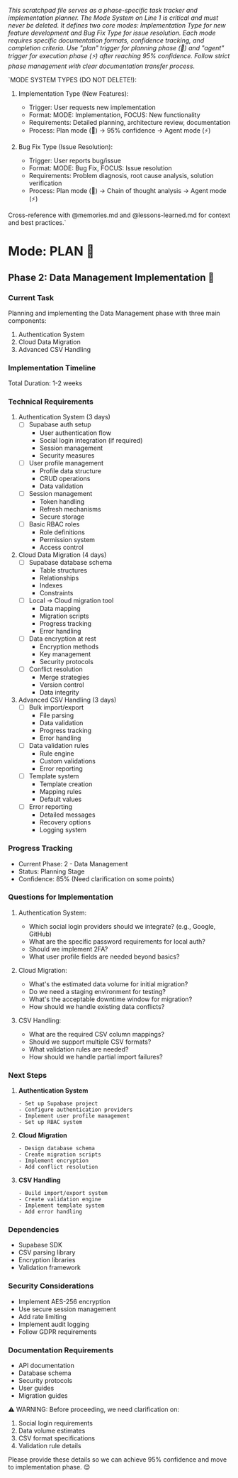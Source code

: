 *This scratchpad file serves as a phase-specific task tracker and implementation planner. The Mode System on Line 1 is critical and must never be deleted. It defines two core modes: Implementation Type for new feature development and Bug Fix Type for issue resolution. Each mode requires specific documentation formats, confidence tracking, and completion criteria. Use "plan" trigger for planning phase (🎯) and "agent" trigger for execution phase (⚡) after reaching 95% confidence. Follow strict phase management with clear documentation transfer process.*

`MODE SYSTEM TYPES (DO NOT DELETE!):
1. Implementation Type (New Features):
   - Trigger: User requests new implementation
   - Format: MODE: Implementation, FOCUS: New functionality
   - Requirements: Detailed planning, architecture review, documentation
   - Process: Plan mode (🎯) → 95% confidence → Agent mode (⚡)

2. Bug Fix Type (Issue Resolution):
   - Trigger: User reports bug/issue
   - Format: MODE: Bug Fix, FOCUS: Issue resolution
   - Requirements: Problem diagnosis, root cause analysis, solution verification
   - Process: Plan mode (🎯) → Chain of thought analysis → Agent mode (⚡)

Cross-reference with @memories.md and @lessons-learned.md for context and best practices.`

# Mode: PLAN 🎯

## Phase 2: Data Management Implementation 🚀

### Current Task
Planning and implementing the Data Management phase with three main components:
1. Authentication System
2. Cloud Data Migration
3. Advanced CSV Handling

### Implementation Timeline
Total Duration: 1-2 weeks

### Technical Requirements
1. Authentication System (3 days)
   - [ ] Supabase auth setup
     - User authentication flow
     - Social login integration (if required)
     - Session management
     - Security measures
   - [ ] User profile management
     - Profile data structure
     - CRUD operations
     - Data validation
   - [ ] Session management
     - Token handling
     - Refresh mechanisms
     - Secure storage
   - [ ] Basic RBAC roles
     - Role definitions
     - Permission system
     - Access control

2. Cloud Data Migration (4 days)
   - [ ] Supabase database schema
     - Table structures
     - Relationships
     - Indexes
     - Constraints
   - [ ] Local → Cloud migration tool
     - Data mapping
     - Migration scripts
     - Progress tracking
     - Error handling
   - [ ] Data encryption at rest
     - Encryption methods
     - Key management
     - Security protocols
   - [ ] Conflict resolution
     - Merge strategies
     - Version control
     - Data integrity

3. Advanced CSV Handling (3 days)
   - [ ] Bulk import/export
     - File parsing
     - Data validation
     - Progress tracking
     - Error handling
   - [ ] Data validation rules
     - Rule engine
     - Custom validations
     - Error reporting
   - [ ] Template system
     - Template creation
     - Mapping rules
     - Default values
   - [ ] Error reporting
     - Detailed messages
     - Recovery options
     - Logging system

### Progress Tracking
- Current Phase: 2 - Data Management
- Status: Planning Stage
- Confidence: 85% (Need clarification on some points)

### Questions for Implementation
1. Authentication System:
   - Which social login providers should we integrate? (e.g., Google, GitHub)
   - What are the specific password requirements for local auth?
   - Should we implement 2FA?
   - What user profile fields are needed beyond basics?

2. Cloud Migration:
   - What's the estimated data volume for initial migration?
   - Do we need a staging environment for testing?
   - What's the acceptable downtime window for migration?
   - How should we handle existing data conflicts?

3. CSV Handling:
   - What are the required CSV column mappings?
   - Should we support multiple CSV formats?
   - What validation rules are needed?
   - How should we handle partial import failures?

### Next Steps
1. **Authentication System**
   ```
   - Set up Supabase project
   - Configure authentication providers
   - Implement user profile management
   - Set up RBAC system
   ```

2. **Cloud Migration**
   ```
   - Design database schema
   - Create migration scripts
   - Implement encryption
   - Add conflict resolution
   ```

3. **CSV Handling**
   ```
   - Build import/export system
   - Create validation engine
   - Implement template system
   - Add error handling
   ```

### Dependencies
- Supabase SDK
- CSV parsing library
- Encryption libraries
- Validation framework

### Security Considerations
- Implement AES-256 encryption
- Use secure session management
- Add rate limiting
- Implement audit logging
- Follow GDPR requirements

### Documentation Requirements
- API documentation
- Database schema
- Security protocols
- User guides
- Migration guides

⚠️ WARNING: Before proceeding, we need clarification on:
1. Social login requirements
2. Data volume estimates
3. CSV format specifications
4. Validation rule details

Please provide these details so we can achieve 95% confidence and move to implementation phase. 😊
